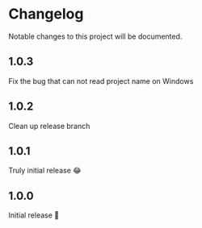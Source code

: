 Changelog
=========
Notable changes to this project will be documented.

## 1.0.3

Fix the bug that can not read project name on Windows

## 1.0.2

Clean up release branch

## 1.0.1

Truly initial release 😂

## 1.0.0

Initial release 👏
